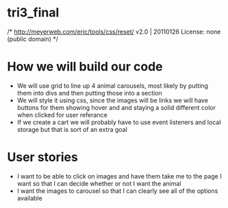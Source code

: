 # tri3_final
/* http://meyerweb.com/eric/tools/css/reset/ 
   v2.0 | 20110126
   License: none (public domain)
*/
# How we will build our code 
- We will use grid to line up 4 animal carousels, most likely by putting them into divs and then putting those into a section 
- We will style it using css, since the images will be links we will have buttons for them showing hover and and staying a solid different color when clicked for user referance 
- If we create a cart we will probably have to use event listeners and local storage but that is sort of an extra goal 
# User stories 
- I want to be able to click on images and have them take me to the page I want so that I can decide whether or not I want the animal 
- I want the images to carousel so that I can clearly see all of the options available 